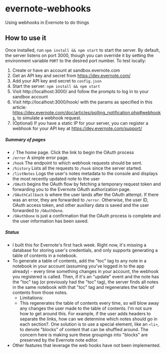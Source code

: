 # evernote-webhooks
Using webhooks in Evernote to do things

## How to use it
Once installed, run `npm install && npm start` to start the server. By default, the server listens on port 3000, though you can override it by setting the environment variable `PORT` to the desired port number.
To test locally:

1. Create or have an account at sandbox.evernote.com
2. Get an API key and secret from https://dev.evernote.com/
3. Add your API key and secret to `config.json`
4. Start the server: `npm install && npm start`
5. Visit http://localhost:3000/ and follow the prompts to log in to your sandbox account
6. Visit http://localhost:3000/hook/ with the params as specified in this article: https://dev.evernote.com/doc/articles/polling_notification.php#webhooks, to simulate a webhook request.
7. (Optional) If you have a static IP for your server, you can register a webhook for your API key at https://dev.evernote.com/support/


##### Summary of pages
* `/` The home page. Click the link to begin the OAuth process
* `/error` A simple error page.
* `/hook` The endpoint to which webhook requests should be sent.
* `/history` Lists all the requests to `/hook` since the server started.
* `/listNotes` Logs the user's notes metadata to the console and displays the most recently updated note to the user
* `/OAuth` begins the OAuth flow by fetching a temporary request token and forwarding you to the Evernote OAuth authorization page.
* `/OAuthCallback` is where the user lands after the OAuth attempt. If there was an error, they are forwarded to `/error`. Otherwise, the user ID, OAuth access token, and other auxiliary data is saved and the user forwarded to `/OAuthDone`.
* `/OAuthDone` is just a confirmation that the OAuth process is complete and the user information has been saved.

##### Status
* I built this for Evernote's first hack week. Right now, it's missing a database for storing user's credentials, and only supports generating a table of contents in a notebook.
* To generate a table of contents, add the "toc" tag to any note in a notebook in your account (assuming you've logged in to the app already) - every time something changes in your account, the webhook you registered is called. Then, if it's an "update" event and the note has the "toc" tag (or previously had the "toc" tag), the server finds all notes in the same notebook with that "toc" tag and regenerates the table of contents from those notes.
  * Limitations:
  * This regenerates the table of contents every time, so will blow away any changes the user made to the table of contents. I'm not sure how to get around this. For example, if the user adds headers to separate the links, how can we determine which notes should go in each section?. One solution is to use a special element, like an `<li>`, to denote "blocks" of content that can be shuffled around. The concern here is making sure these groupings into "blocks" are preserved by the Evernote note editor.
* Other features that leverage the web hooks have not been implemented.
